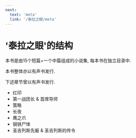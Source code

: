 ```yaml
---
next:
  text: 'meta'
  link: '/泰拉之眼/meta'
---
```


# '泰拉之眼'的结构

本书是由15个短篇+一个中篇组成的小说集, 每本书在独立目录中.

本书整体亦以有声书发行.

下述章节曾以有声书发行.

+ 红印
+ 第一战团长 & 首席导师
+ 策略
+ 长夜
+ 鹰之爪
+ 钢铁尸体
+ 圣吉列斯先躯 & 圣吉列斯的传令
